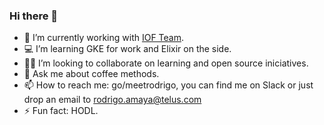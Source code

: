 ### Hi there 👋

- 🚀 I’m currently working with [IOF Team](https://github.com/orgs/telus/teams/iof-door-dev-team).
- 💻 I’m learning GKE for work and Elixir on the side.
- 🐱‍🏍 I’m looking to collaborate on learning and open source iniciatives.
- 💬 Ask me about coffee methods.
- 📫 How to reach me: go/meetrodrigo, you can find me on Slack or just drop an email to rodrigo.amaya@telus.com
- ⚡ Fun fact: HODL.
